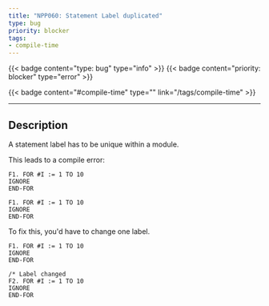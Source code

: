 ```yaml
---
title: "NPP060: Statement Label duplicated"
type: bug
priority: blocker
tags:
- compile-time 
---
```


{{< badge content="type: bug" type="info" >}}
{{< badge content="priority: blocker" type="error" >}}


{{< badge content="#compile-time" type="" link="/tags/compile-time" >}}

---

## Description
A statement label has to be unique within a module.

This leads to a compile error:

```natural
F1. FOR #I := 1 TO 10
IGNORE
END-FOR

F1. FOR #I := 1 TO 10
IGNORE
END-FOR
```

To fix this, you'd have to change one label.

```natural
F1. FOR #I := 1 TO 10
IGNORE
END-FOR

/* Label changed
F2. FOR #I := 1 TO 10
IGNORE
END-FOR
```
